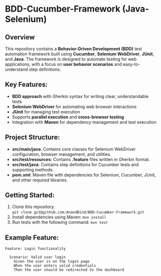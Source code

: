 # BDD-Cucumber-Framework (Java-Selenium)

## Overview
This repository contains a **Behavior-Driven Development (BDD)** test automation framework built using **Cucumber**, **Selenium WebDriver**, **JUnit**, and **Java**. The framework is designed to automate testing for web applications, with a focus on **user behavior scenarios** and easy-to-understand step definitions.

## Key Features:
- **BDD approach** with Gherkin syntax for writing clear, understandable tests
- **Selenium WebDriver** for automating web browser interactions
- **JUnit** for managing test execution
- Supports **parallel execution** and **cross-browser testing**
- Integration with **Maven** for dependency management and test execution

## Project Structure:
- **src/main/java**: Contains core classes for Selenium WebDriver configuration, browser management, and utilities.
- **src/test/resources**: Contains **.feature** files written in Gherkin format.
- **src/test/java**: Contains step definitions for Cucumber tests and supporting methods.
- **pom.xml**: Maven file with dependencies for Selenium, Cucumber, JUnit, and other required libraries.

## Getting Started:
1. Clone this repository:  
   `git clone git@github.com:AnandBind/BDD-Cucumber-Framework.git`
2. Install dependencies using Maven:
   `mvn install`
3. Run tests with the following command:
   `mvn test`

## Example Feature:
```gherkin
Feature: Login functionality

  Scenario: Valid user login
    Given the user is on the login page
    When the user enters valid credentials
    Then the user should be redirected to the dashboard

